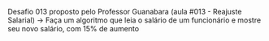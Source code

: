 Desafio 013 proposto pelo Professor Guanabara (aula #013 - Reajuste Salarial)
-> Faça um algoritmo que leia o salário de um funcionário e mostre seu novo salário, com 15% de aumento